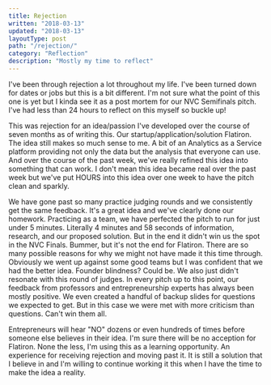 ```yaml
---
title: Rejection
written: "2018-03-13"
updated: "2018-03-13"
layoutType: post
path: "/rejection/"
category: "Reflection"
description: "Mostly my time to reflect"
---
```


I've been through rejection a lot throughout my life. I've been turned down for dates or jobs but this is a bit different. I'm not sure what the point of this one is yet but I kinda see it as a post mortem for our NVC Semifinals pitch. I've had less than 24 hours to reflect on this myself so buckle up!

This was rejection for an idea/passion I've developed over the course of seven months as of writing this. Our startup/application/solution Flatiron. The idea still makes so much sense to me. A bit of an Analytics as a Service platform providing not only the data but the analysis that everyone can use. And over the course of the past week, we've really refined this idea into something that can work. I don't mean this idea became real over the past week but we've put HOURS into this idea over one week to have the pitch clean and sparkly.

We have gone past so many practice judging rounds and we consistently get the same feedback. It's a great idea and we've clearly done our homework. Practicing as a team, we have perfected the pitch to run for just under 5 minutes. Literally 4 minutes and 58 seconds of information, research, and our proposed solution. But in the end it didn't win us the spot in the NVC Finals. Bummer, but it's not the end for Flatiron. There are so many possible reasons for why we might not have made it this time through. Obviously we went up against some good teams but I was confident that we had the better idea. Founder blindness? Could be. We also just didn't resonate with this round of judges. In every pitch up to this point, our feedback from professors and entrepreneurship experts has always been mostly positive. We even created a handful of backup slides for questions we expected to get. But in this case we were met with more criticism than questions. Can't win them all.

Entrepreneurs will hear "NO" dozens or even hundreds of times before someone else believes in their idea. I'm sure there will be no acception for Flatiron. None the less, I'm using this as a learning opportunity. An experience for receiving rejection and moving past it. It is still a solution that I believe in and I'm willing to continue working it this when I have the time to make the idea a reality.  
